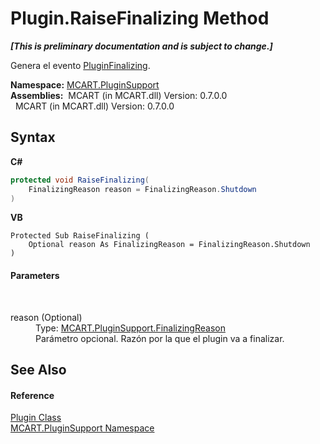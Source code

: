 # Plugin.RaiseFinalizing Method 
 _**\[This is preliminary documentation and is subject to change.\]**_

Genera el evento <a href="fe9152a9-fb5f-ca2e-6e23-f8d0c3fd16d8">PluginFinalizing</a>.

**Namespace:**&nbsp;<a href="4abc7841-aae2-1ecc-94fa-a3d251746bda">MCART.PluginSupport</a><br />**Assemblies:**&nbsp;&nbsp;MCART (in MCART.dll) Version: 0.7.0.0<br />&nbsp;&nbsp;MCART (in MCART.dll) Version: 0.7.0.0<br />

## Syntax

**C#**<br />
``` C#
protected void RaiseFinalizing(
	FinalizingReason reason = FinalizingReason.Shutdown
)
```

**VB**<br />
``` VB
Protected Sub RaiseFinalizing ( 
	Optional reason As FinalizingReason = FinalizingReason.Shutdown
)
```


#### Parameters
&nbsp;<dl><dt>reason (Optional)</dt><dd>Type: <a href="efc40d57-94cc-0351-a8d4-b21df210f913">MCART.PluginSupport.FinalizingReason</a><br />Parámetro opcional. Razón por la que el plugin va a finalizar.</dd></dl>

## See Also


#### Reference
<a href="a9773c1d-7ff5-ea9a-06bc-836b7335120f">Plugin Class</a><br /><a href="4abc7841-aae2-1ecc-94fa-a3d251746bda">MCART.PluginSupport Namespace</a><br />
